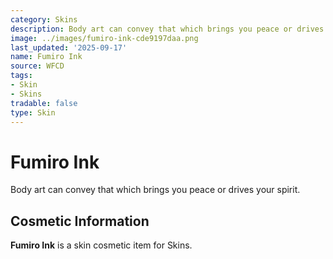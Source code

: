 ```yaml
---
category: Skins
description: Body art can convey that which brings you peace or drives your spirit.
image: ../images/fumiro-ink-cde9197daa.png
last_updated: '2025-09-17'
name: Fumiro Ink
source: WFCD
tags:
- Skin
- Skins
tradable: false
type: Skin
---
```


# Fumiro Ink

Body art can convey that which brings you peace or drives your spirit.

## Cosmetic Information

**Fumiro Ink** is a skin cosmetic item for Skins.

